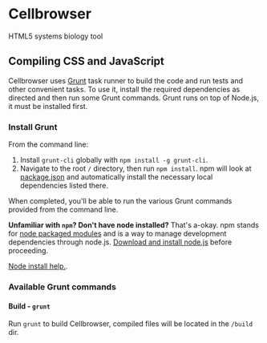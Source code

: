 Cellbrowser
===========
HTML5 systems biology tool

## Compiling CSS and JavaScript

Cellbrowser uses [Grunt](http://gruntjs.com/) task runner to build the code and run tests and other convenient tasks. 
To use it, install the required dependencies as directed and then run some Grunt commands. Grunt runs on top of Node.js, it must be installed first.

### Install Grunt

From the command line:

1. Install `grunt-cli` globally with `npm install -g grunt-cli`.
2. Navigate to the root `/` directory, then run `npm install`. npm will look at [package.json](package.json) and automatically install the necessary local dependencies listed there.

When completed, you'll be able to run the various Grunt commands provided from the command line.

**Unfamiliar with `npm`? Don't have node installed?** That's a-okay. npm stands for [node packaged modules](http://npmjs.org/) and is a way to manage development dependencies through node.js. [Download and install node.js](http://nodejs.org/download/) before proceeding.

[Node install help.](https://github.com/joyent/node/wiki/Installing-Node.js-via-package-manager). 

### Available Grunt commands

#### Build - `grunt`
Run `grunt` to build Cellbrowser, compiled files will be located in the `/build` dir.
